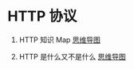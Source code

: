 # HTTP 协议

1. HTTP 知识 Map [思维导图](/Notes/HTTP/HTTP知识Map.md)

2. HTTP 是什么又不是什么 [思维导图](/Notes/HTTP/HTTP是什么又不是什么.md)
